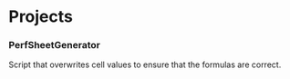 # Projects

### PerfSheetGenerator 

Script that overwrites cell values to ensure that the formulas are correct.

